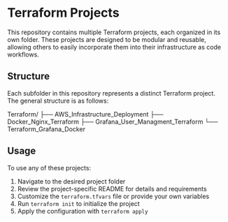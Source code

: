 # Terraform Projects

This repository contains multiple Terraform projects, each organized in its own folder. These projects are designed to be modular and reusable, allowing others to easily incorporate them into their infrastructure as code workflows.

## Structure

Each subfolder in this repository represents a distinct Terraform project. The general structure is as follows:

Terraform/
├── AWS_Infrastructure_Deployment
├── Docker_Nginx_Terraform
├── Grafana_User_Managment_Terraform
└── Terraform_Grafana_Docker

## Usage

To use any of these projects:

1. Navigate to the desired project folder
2. Review the project-specific README for details and requirements
3. Customize the `terraform.tfvars` file or provide your own variables
4. Run `terraform init` to initialize the project
5. Apply the configuration with `terraform apply`
